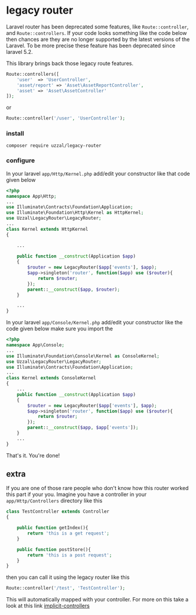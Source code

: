 # legacy router

Laravel router has been deprecated some features, like `Route::controller`, 
and `Route::controllers`. If your code looks something like the code below then chances are 
they are no longer supported by the latest versions of the Laravel. To be more precise
these feature has been deprecated since laravel 5.2.

This library brings back those legacy route features.

```php
Route::controllers([
    'user'  => 'UserController',        
    'asset/report' => 'Asset\AssetReportController',
    'asset' => 'Asset\AssetController'        
]);
``` 
or
```php
Route::controller('/user', 'UserController');
```

### install

```
composer require uzzal/legacy-router
```

### configure
In your laravel `app/Http/Kernel.php` add/edit your constructor like that code given below

```php
<?php
namespace App\Http;
...
use Illuminate\Contracts\Foundation\Application;
use Illuminate\Foundation\Http\Kernel as HttpKernel;
use Uzzal\LegacyRouter\LegacyRouter;
...
class Kernel extends HttpKernel
{

    ...
    
    public function __construct(Application $app)
    {
        $router = new LegacyRouter($app['events'], $app);
        $app->singleton('router', function($app) use ($router){
            return $router;
        });
        parent::__construct($app, $router);
    }

    ...
}
```

In your laravel `app/Console/Kernel.php` add/edit your constructor like the code given below
make sure you import the  

```php
<?php
namespace App\Console;
...
use Illuminate\Foundation\Console\Kernel as ConsoleKernel;
use Uzzal\LegacyRouter\LegacyRouter;
use Illuminate\Contracts\Foundation\Application;
...
class Kernel extends ConsoleKernel
{
    ...    
    public function __construct(Application $app)
    {
        $router = new LegacyRouter($app['events'], $app);
        $app->singleton('router', function($app) use ($router){
            return $router;
        });
        parent::__construct($app, $app['events']);
    }
    ...    
}
```

That's it. You're done!

## extra
If you are one of those rare people who don't know how this router worked this part if your you.
Imagine you have a controller in your `app/Http/Controllers` directory like this
```php
class TestController extends Controller
{

    public function getIndex(){
        return 'this is a get request';
    }

    public function postStore(){
        return 'this is a post request';
    }
}
```
then you can call it using the legacy router like this
```php
Route::controller('/test', 'TestController');
```
This will automatically mapped with your controller. For more on this take a look at this link
[implicit-controllers](https://laravel.com/docs/5.0/controllers#implicit-controllers)